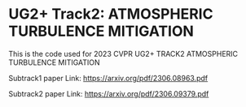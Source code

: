 # UG2+ Track2: ATMOSPHERIC TURBULENCE MITIGATION
This is the code used for 2023 CVPR UG2+ TRACK2 ATMOSPHERIC TURBULENCE MITIGATION

Subtrack1 paper Link: https://arxiv.org/pdf/2306.08963.pdf

Subtrack2 paper Link: https://arxiv.org/pdf/2306.09379.pdf 
